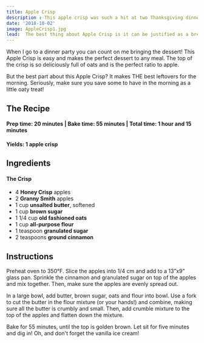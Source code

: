 ```yaml
---
title: Apple Crisp
description : This apple crisp was such a hit at two Thanksgiving dinners this past week! The top of the crisp is so deliciously full of oats and is the perfect ratio to apple.
date: '2018-10-02'
image: AppleCrisp1.jpg
lead:  The best thing about Apple Crisp is it can be justified as a breakfast food. 
---
```

When I go to a dinner party you can count on me bringing the dessert! This Apple Crisp is easy and makes the perfect dessert to any meal. The top of the crisp is so deliciously full of oats and is the perfect ratio to apple.

But the best part about this Apple Crisp? It makes THE best leftovers for the morning. Seriously, make sure you save some to have in the morning as a little oaty treat!

## The Recipe

#### Prep time: 20 minutes | Bake time: 55 minutes | Total time: 1 hour and 15 minutes

#### Yields: 1 apple crisp

## Ingredients

#### The Crisp
- 4 **Honey Crisp** apples
- 2 **Granny Smith** apples
- 1 cup **unsalted butter**, softened 
- 1 cup **brown sugar**
- 1 1/4 cup **old fashioned oats**
- 1 cup **all-purpose flour**
- 1 teaspoon **granulated sugar**
- 2 teaspoons **ground cinnamon**


## Instructions
Preheat oven to 350°F. Slice the apples into 1/4 cm and add to a 13”x9” glass pan. Sprinkle the cinnamon and  granulated sugar on top of the apples and mix together. Then, make sure the apples are evenly spread out. 

In a large bowl, add butter, brown sugar, oats and flour into bowl. Use a fork to cut the butter in the flour mixture (or your hands!) and combine, making sure all the butter is crumbly and small. Then, add crumble mixture to the top of the apples and flatten down the mixture. 

Bake for 55 minutes, until the top is golden brown. Let sit for five minutes and dig in! Oh, and don't forget the vanilla ice cream!







